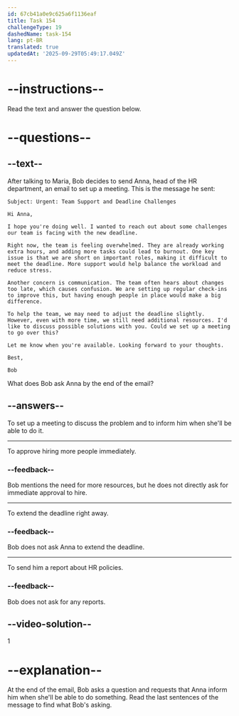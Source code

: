 ```yaml
---
id: 67cb41a0e9c625a6f1136eaf
title: Task 154
challengeType: 19
dashedName: task-154
lang: pt-BR
translated: true
updatedAt: '2025-09-29T05:49:17.049Z'
---
```


<!-- READING -->

# --instructions--

Read the text and answer the question below.

# --questions--

## --text--

After talking to Maria, Bob decides to send Anna, head of the HR department, an email to set up a meeting. This is the message he sent:

`Subject: Urgent: Team Support and Deadline Challenges`

`Hi Anna,`

`I hope you're doing well. I wanted to reach out about some challenges our team is facing with the new deadline.`

`Right now, the team is feeling overwhelmed. They are already working extra hours, and adding more tasks could lead to burnout. One key issue is that we are short on important roles, making it difficult to meet the deadline. More support would help balance the workload and reduce stress.`

`Another concern is communication. The team often hears about changes too late, which causes confusion. We are setting up regular check-ins to improve this, but having enough people in place would make a big difference.`

`To help the team, we may need to adjust the deadline slightly. However, even with more time, we still need additional resources. I'd like to discuss possible solutions with you. Could we set up a meeting to go over this?`

`Let me know when you're available. Looking forward to your thoughts.`

`Best,`

`Bob`

What does Bob ask Anna by the end of the email?

## --answers--

To set up a meeting to discuss the problem and to inform him when she'll be able to do it.

---

To approve hiring more people immediately.

### --feedback--

Bob mentions the need for more resources, but he does not directly ask for immediate approval to hire.

---

To extend the deadline right away.

### --feedback--

Bob does not ask Anna to extend the deadline.

---

To send him a report about HR policies.

### --feedback--

Bob does not ask for any reports.

## --video-solution--

1

# --explanation--

At the end of the email, Bob asks a question and requests that Anna inform him when she'll be able to do something. Read the last sentences of the message to find what Bob's asking.
